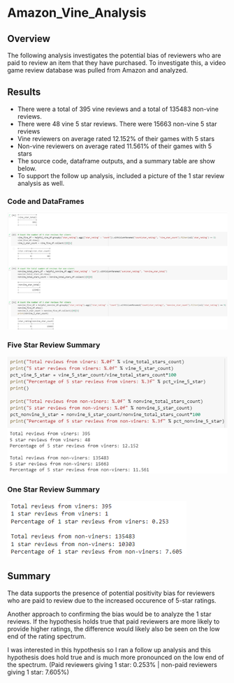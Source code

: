 # Amazon_Vine_Analysis

## Overview
The following analysis investigates the potential bias of reviewers who are paid to review an item that they have purchased. To investigate this, a video game review database was pulled from Amazon and analyzed.

## Results
- There were a total of 395 vine reviews and a total of 135483 non-vine reviews.
- There were 48 vine 5 star reviews. There were 15663 non-vine 5 star reviews
- Vine reviewers on average rated 12.152% of their games with 5 stars
- Non-vine reviewers on average rated 11.561% of their games with 5 stars
- The source code, dataframe outputs, and a summary table are show below.
- To support the follow up analysis, included a picture of the 1 star review analysis as well.


### Code and DataFrames
![Code and dfs](code_and_df.png)
### Five Star Review Summary
![Vine Summary](Vine_Summary.png)
### One Star Review Summary
![1 star reviews](one_star_reviews.png)

## Summary
The data supports the presence of potential positivity bias for reviewers who are paid to review due to the increased occurence of 5-star ratings.

Another approach to confirming the bias would be to analyze the 1 star reviews. If the hypothesis holds true that paid reviewers are more likely to provide higher ratings, the difference would likely also be seen on the low end of the rating spectrum.

I was interested in this hypothesis so I ran a follow up analysis and this hypothesis does hold true and is much more pronounced on the low end of the spectrum. (Paid reviewers giving 1 star: 0.253% | non-paid reviewers giving 1 star: 7.605%)
